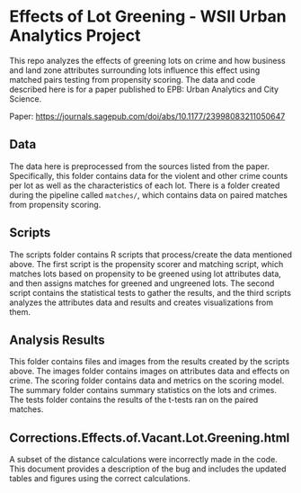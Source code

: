 # Effects of Lot Greening - WSII Urban Analytics Project
This repo analyzes the effects of greening lots on crime and how business and land zone attributes surrounding lots influence this effect using matched pairs testing from propensity scoring. The data and code described here is for a paper published to EPB: Urban Analytics and City Science.

Paper: https://journals.sagepub.com/doi/abs/10.1177/23998083211050647

## Data
The data here is preprocessed from the sources listed from the paper. Specifically, this folder contains data for the violent and other crime counts per lot as well as the characteristics of each lot. There is a folder created during the pipeline called `matches/`, which contains data on paired matches from propensity scoring.

## Scripts
The scripts folder contains R scripts that process/create the data mentioned above. The first script is the propensity scorer and matching script, which matches lots based on propensity to be greened using lot attributes data, and then assigns matches for greened and ungreened lots. The second script contains the statistical tests to gather the results, and the third scripts analyzes the attributes data and results and creates visualizations from them.

## Analysis Results
This folder contains files and images from the results created by the scripts above. The images folder contains images on attributes data and effects on crime. The scoring folder contains data and metrics on the scoring model. The summary folder contains summary statistics on the lots and crimes. The tests folder contains the results of the t-tests ran on the paired matches.

## Corrections.Effects.of.Vacant.Lot.Greening.html
A subset of the distance calculations were incorrectly made in the code. This document provides a description of the bug and includes the updated tables and figures using the correct calculations.
